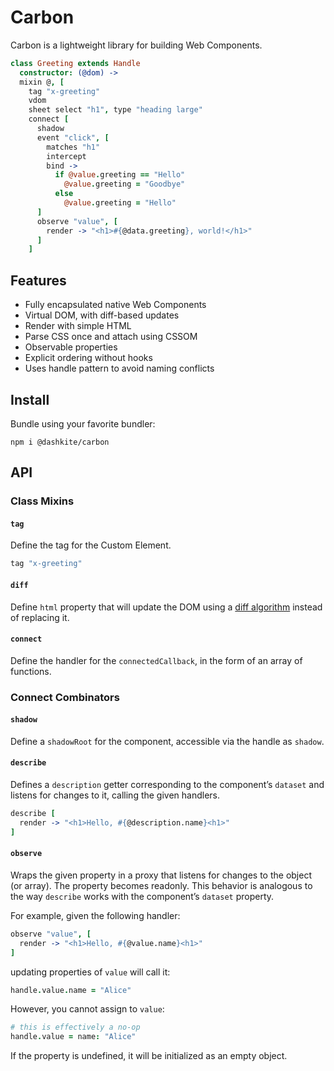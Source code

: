 # Carbon

Carbon is a lightweight library for building Web Components.

```coffeescript
class Greeting extends Handle
  constructor: (@dom) ->
  mixin @, [
    tag "x-greeting"
    vdom
    sheet select "h1", type "heading large"
    connect [
      shadow
      event "click", [
        matches "h1"
        intercept
        bind ->
          if @value.greeting == "Hello"
            @value.greeting = "Goodbye"
          else
            @value.greeting = "Hello"
      ]
      observe "value", [
        render -> "<h1>#{@data.greeting}, world!</h1>"
      ]
    ]
```

## Features

- Fully encapsulated native Web Components
- Virtual DOM, with diff-based updates
- Render with simple HTML
- Parse CSS once and attach using CSSOM
- Observable properties
- Explicit ordering without hooks
- Uses handle pattern to avoid naming conflicts

## Install

Bundle using your favorite bundler:

```
npm i @dashkite/carbon
```

## API

### Class Mixins

#### `tag`

Define the tag for the Custom Element.

```coffeescript
tag "x-greeting"
```

#### `diff`

Define `html` property that will update the DOM using a [diff algorithm](https://diffhtml.org/) instead of replacing it.

#### `connect`

Define the handler for the `connectedCallback`, in the form of an array of functions.

### Connect Combinators

#### `shadow`

Define a `shadowRoot` for the component, accessible via the handle as `shadow`.

#### `describe`

Defines a `description` getter corresponding to the component’s `dataset` and listens for changes to it, calling the given handlers.

```coffeescript
describe [
  render -> "<h1>Hello, #{@description.name}<h1>"
]
```

#### `observe`

Wraps the given property in a proxy that listens for changes to the object (or array). The property becomes readonly. This behavior is analogous to the way `describe` works with the component’s `dataset` property.

For example, given the following handler:

```coffeescript
observe "value", [
  render -> "<h1>Hello, #{@value.name}<h1>"
]
```

updating properties of `value` will call it:

```coffeescript
handle.value.name = "Alice"
```

However, you cannot assign to `value`:

```coffeescript
# this is effectively a no-op
handle.value = name: "Alice"
```

If the property is undefined, it will be initialized as an empty object.